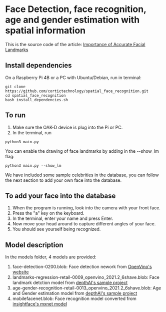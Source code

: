 # Face Detection, face recognition, age and gender estimation with spatial information

This is the source code of the article: [Importance of Accurate Facial Landmarks](https://www.cortic.ca/post/importance-of-accurate-facial-landmarks)

## Install dependencies

On a Raspberry Pi 4B or a PC with Ubuntu/Debian, run in terminal:

```
git clone https://github.com/cortictechnology/spatial_face_recognition.git
cd spatial_face_recognition
bash install_dependencies.sh
```

## To run

1. Make sure the OAK-D device is plug into the Pi or PC.
2. In the terminal, run
```
python3 main.py
```

You can enable the drawing of face landmarks by adding in the --show_lm flag:
```
python3 main.py --show_lm
```
We have included some sample celebrities in the database, you can follow the next section to add your own face into the database.

## To add your face into the database

1. When the program is running, look into the camera with your front face.
2. Press the "a" key on the keyboard.
3. In the terminal, enter your name and press Enter.
4. Now move your head around to capture different angles of your face.
5. You should see yourself being recognized.

## Model description

In the models folder, 4 models are provided:

1. face-detection-0200.blob: Face detection nework from [OpenVino's website](https://docs.openvinotoolkit.org/latest/omz_models_model_face_detection_0200.html)
2. landmarks-regression-retail-0009_openvino_2021.2_6shave.blob: Face landmark detction model from [depthAI's sample project](https://github.com/luxonis/depthai-experiments/tree/master/gen2-nn-sync)
3. age-gender-recognition-retail-0013_openvino_2021.2_6shave.blob: Age and Gender estimation model from [depthAI's sample project](https://github.com/luxonis/depthai-experiments/tree/master/gen2-age-gender)
4. mobilefacenet.blob: Face recognition model converted from [insightface's mxnet model](https://github.com/deepinsight/insightface/wiki/Model-Zoo)

